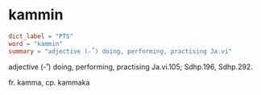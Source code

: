 # kammin

``` toml
dict_label = "PTS"
word = "kammin"
summary = "adjective (-˚) doing, performing, practising Ja.vi"
```

adjective (\-˚) doing, performing, practising Ja.vi.105; Sdhp.196, Sdhp.292.

fr. kamma, cp. kammaka

